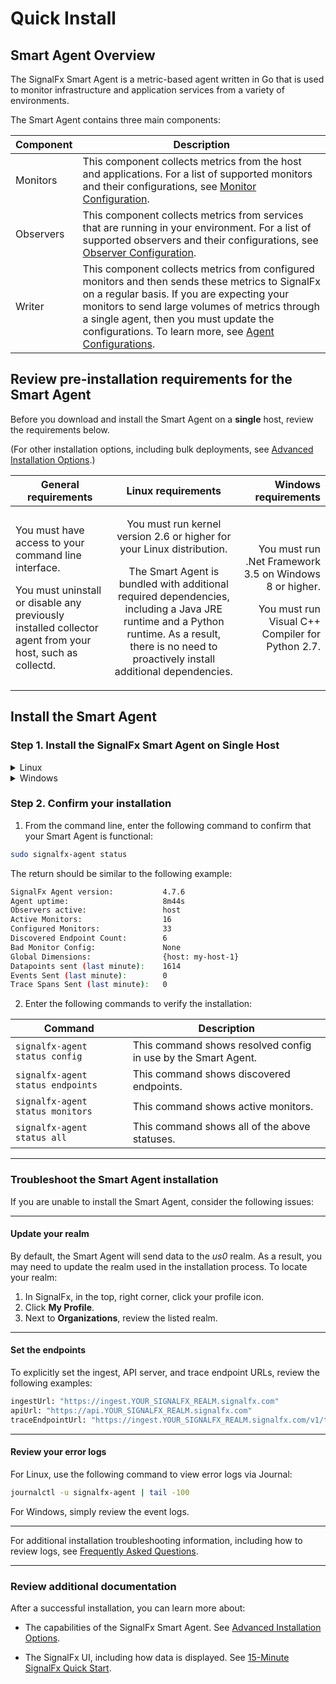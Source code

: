 <!--- OVERVIEW --->
# Quick Install

## Smart Agent Overview

The SignalFx Smart Agent is a metric-based agent written in Go that is used to monitor infrastructure and application services from a variety of environments.

The Smart Agent contains three main components:

| Component | Description |
|-----------|-------------|
| Monitors  |  This component collects metrics from the host and applications. For a list of supported monitors and their configurations, see [Monitor Configuration](./monitor-config.md).            |
| Observers |   This component collects metrics from services that are running in your environment. For a list of supported observers and their configurations, see [Observer Configuration](./observer-config.md).           |
| Writer    |   This component collects metrics from configured monitors and then sends these metrics to SignalFx on a regular basis. If you are expecting your monitors to send large volumes of metrics through a single agent, then you must update the configurations. To learn more, see [Agent Configurations](./config-schema.md#writer).          |


## Review pre-installation requirements for the Smart Agent

Before you download and install the Smart Agent on a **single** host, review the requirements below.

(For other installation options, including bulk deployments, see [Advanced Installation Options](./advanced-install-options.md).)

| General requirements   |     Linux requirements      |  Windows requirements |
|----------|:-------------:|------:|
| <p>You must have access to your command line interface.</p> <p>You must uninstall or disable any previously installed collector agent from your host, such as collectd.</p>| <p>You must run kernel version 2.6 or higher for your Linux distribution.</p> <p>The Smart Agent is bundled with additional required dependencies, including a Java JRE runtime and a Python runtime. As a result, there is no need to proactively install additional dependencies.</p>| <p>You must run .Net Framework 3.5 on Windows 8 or higher.</p> <p>You must run Visual C++ Compiler for Python 2.7.</p>  |


## Install the Smart Agent

### Step 1. Install the SignalFx Smart Agent on Single Host

<details>
<summary>Linux</summary>
<br>
    
#### Optional 1: From the SignalFx UI    

If you are reading this content from the SignalFx SmartAgent tile in Integrations page, then simply copy and paste the following code into your command line. (The code within the tile is already populated with your realm and your organization's access token.)
    
```sh curl -sSL https://dl.signalfx.com/signalfx-agent.sh > /tmp/signalfx-agent.sh
sudo sh /tmp/signalfx-agent.sh --realm YOUR_SIGNALFX_REALM YOUR_SIGNALFX_API_TOKEN
```
#### Optional 2: From the documentation site 

If you are reading this content from the SignalFx documentation site, then SignalFx recommends that you access the Integrations page in the SignalFx UI to copy the pre-populated installation code.  

1. Log in to SignalFx and click the :guilabel:`Integrations` tab to open the Integrations page. Look for the SignalFx SmartAgent tile. You can search for it by name, or find it in the *Essential Services* section.
2. Under :guilabel:`Essential Services`, click :guilabel:`SignalFx SmartAgent`.
3. Click :guilabel:`Setup`.
4. Locate the text box for Linux users.
5. Copy, paste, and run the code in your command line. (The code within the tile is already populated with your realm and your organization's access token.)  

</details>

<details>
<summary>Windows</summary>
<br>

#### Option 1: From the SignalFx UI    
If you are reading this content from the SignalFx SmartAgent tile in Integrations page, then simply copy and paste the following code into your command line. (The code within the tile is already populated with your realm and your organization's access token.)

```sh
& {Set-ExecutionPolicy Bypass -Scope Process -Force; $script = ((New-Object System.Net.WebClient).DownloadString('https://dl.signalfx.com/signalfx-agent.ps1')); $params = @{access_token = "YOUR_SIGNALFX_API_TOKEN"; ingest_url = "https://ingest.YOUR_SIGNALFX_REALM.signalfx.com"; api_url = "https://api.YOUR_SIGNALFX_REALM.signalfx.com"}; Invoke-Command -ScriptBlock ([scriptblock]::Create(". {$script} $(&{$args} @params)"))}
```

#### Option 2: From the documentation site 
If you are reading this content from the SignalFx documentation site, then SignalFx recommends that you access the Integrations page in the SignalFx UI to copy the pre-populated installation code.  

1. Log in to SignalFx and click the :guilabel:`Integrations` tab to open the Integrations page. Look for the SignalFx SmartAgent tile. You can search for it by name, or find it in the *Essential Services* section.
2. Under :guilabel:`Essential Services`, click :guilabel:`SignalFx SmartAgent`.
3. Click :guilabel:`Setup`.
4. Locate the text box for Windows users.
5. Copy, paste, and run the code in your command line. (The code within the tile is already populated with your realm and your organization's access token.)  

The agent will be installed as a Windows service and will log to the Windows Event Log.
</details>

### Step 2. Confirm your installation

1. From the command line, enter the following command to confirm that your Smart Agent is functional:

```sh
sudo signalfx-agent status
```

The return should be similar to the following example:  

```sh
SignalFx Agent version:           4.7.6
Agent uptime:                     8m44s
Observers active:                 host
Active Monitors:                  16
Configured Monitors:              33
Discovered Endpoint Count:        6
Bad Monitor Config:               None
Global Dimensions:                {host: my-host-1}
Datapoints sent (last minute):    1614
Events Sent (last minute):        0
Trace Spans Sent (last minute):   0
```

2. Enter the following commands to verify the installation:

| Command | Description   |
|---|---|
| <code>signalfx-agent status config</code>   | This command shows resolved config in use by the Smart Agent. |
| <code>signalfx-agent status endpoints</code>  | This command shows discovered endpoints.  |
| <code>signalfx-agent status monitors</code>  | This command shows active monitors.  |
| <code>signalfx-agent status all</code>  | This command shows all of the above statuses. |

***

### Troubleshoot the Smart Agent installation

If you are unable to install the Smart Agent, consider the following issues:

***
 
#### Update your realm

By default, the Smart Agent will send data to the *us0* realm. As a result, you may need to update the realm used in the installation process. To locate your realm: 

1. In SignalFx, in the top, right corner, click your profile icon.
2. Click **My Profile**.
3. Next to **Organizations**, review the listed realm.

***

#### Set the endpoints

To explicitly set the ingest, API server, and trace endpoint URLs, review the following examples:  

```sh
ingestUrl: "https://ingest.YOUR_SIGNALFX_REALM.signalfx.com"
apiUrl: "https://api.YOUR_SIGNALFX_REALM.signalfx.com"
traceEndpointUrl: "https://ingest.YOUR_SIGNALFX_REALM.signalfx.com/v1/trace"
```

***

#### Review your error logs

For Linux, use the following command to view error logs via Journal:

```sh
journalctl -u signalfx-agent | tail -100
```

For Windows, simply review the event logs.

***

For additional installation troubleshooting information, including how to review logs, see [Frequently Asked Questions](./faq.md).

***

### Review additional documentation

After a successful installation, you can learn more about:

* The capabilities of the SignalFx Smart Agent. See [Advanced Installation Options](./advanced-install-options.md).

* The SignalFx UI, including how data is displayed. See [15-Minute SignalFx Quick Start](https://docs.signalfx.com/en/latest/getting-started/quick-start.html).
